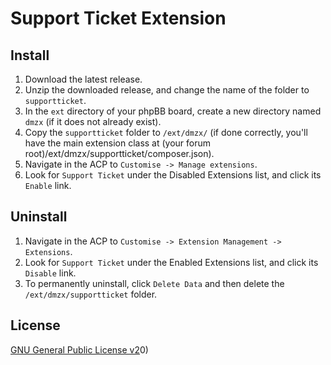 # Support Ticket Extension

## Install
1. Download the latest release.
2. Unzip the downloaded release, and change the name of the folder to `supportticket`.
3. In the `ext` directory of your phpBB board, create a new directory named `dmzx` (if it does not already exist).
4. Copy the `supportticket` folder to `/ext/dmzx/` (if done correctly, you'll have the main extension class at (your forum root)/ext/dmzx/supportticket/composer.json).
5. Navigate in the ACP to `Customise -> Manage extensions`.
6. Look for `Support Ticket` under the Disabled Extensions list, and click its `Enable` link.

## Uninstall
1. Navigate in the ACP to `Customise -> Extension Management -> Extensions`.
2. Look for `Support Ticket` under the Enabled Extensions list, and click its `Disable` link.
3. To permanently uninstall, click `Delete Data` and then delete the `/ext/dmzx/supportticket` folder.

## License
[GNU General Public License v2](http://opensource.org/licenses/GPL-2.0)0)
